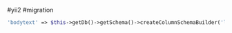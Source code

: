 
#yii2 #migration 

```php
'bodytext' => $this->getDb()->getSchema()->createColumnSchemaBuilder('longtext');
```